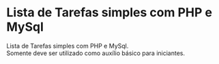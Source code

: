 Lista de Tarefas simples com PHP e MySql
=======

Lista de Tarefas simples com PHP e MySql.<br />
Somente deve ser utilizado como auxílio básico para iniciantes.
